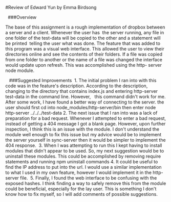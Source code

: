 #Review of Edward Yun by Emma Birdsong


  ###Overview 

The base of this assignment is a rough implementation of dropbox between a server and a client. Whenever the user has
 the server running, any file in one folder of the test-data will be copied to the other and a statement will be printed
 telling the user what was done. The feature that was added to this program was a visual web interface. This allowed the
user to view their directories online and see the contents of their folders. If a file was copied from one folder to 
another or the name of a file was changed the interface would update upon refresh. This was accomplished using the http-
server node module.

   ###Suggested Improvements
 1. The initial problem I ran into with this code was in the feature's description. According to the description, 
      changing to the directory that contains index.js and entering http-server test-data in the command line. However,
      this command didn't work for me. After some work, I have found a better way of connecting to the server. 
     the user should first cd into node_modules/http-server/bin then enter node http-server ../../../test-data
2. The next issue that I ran into was a lack of preparation for a bad request. Whenever I attempted to enter a bad 
    request, instead of getting a 404 message I got a blank page. However, upon further inspection, I think this is an 
    issue with the module. I don't understand the module well enough to fix this issue but my advice would be to 
    implement the server yourself in sync-server then it would be simpler to implement the 404 response. 
 3. When I was attempting to run this I kept having to install modules that didn't appear to be used. So, my next 
    suggestion would be to uninstall these modules. This could be accomplished by removing require statements and 
    running npm uninstall <module> commands 
4. It could be useful to find the IP address to put into the url. I would use a similar implementation to what I used in
    my own feature, however I would implement it in the http-server file. 
 5. Finally, I found the web interface to be confusing with the exposed hashes. I think finding a way to safely remove 
    this from the module could be beneficial, especially for the lay user. This is something I don't know how to fix 
    myself, so I will add comments of possible suggestions.

